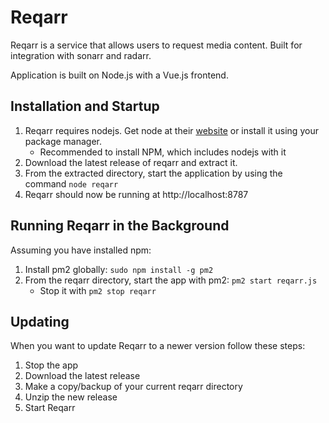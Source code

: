 # Reqarr

Reqarr is a service that allows users to request media content. Built for integration with sonarr and radarr.

Application is built on Node.js with a Vue.js frontend.


## Installation and Startup

1. Reqarr requires nodejs. Get node at their [website](https://nodejs.org/en/download/) or install it using your package manager.
    * Recommended to install NPM, which includes nodejs with it
2. Download the latest release of reqarr and extract it.
3. From the extracted directory, start the application by using the command `node reqarr`
4. Reqarr should now be running at http://localhost:8787 


## Running Reqarr in the Background

Assuming you have installed npm:

1. Install pm2 globally: `sudo npm install -g pm2`
2. From the reqarr directory, start the app with pm2: `pm2 start reqarr.js`
    * Stop it with `pm2 stop reqarr`


## Updating

When you want to update Reqarr to a newer version follow these steps:

1. Stop the app
2. Download the latest release
3. Make a copy/backup of your current reqarr directory
4. Unzip the new release
5. Start Reqarr